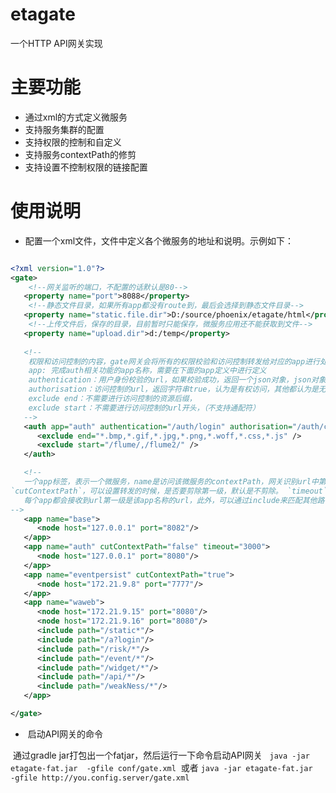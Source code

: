 # etagate
一个HTTP API网关实现

# 主要功能

+ 通过xml的方式定义微服务
+ 支持服务集群的配置
+ 支持权限的控制和自定义
+ 支持服务contextPath的修剪
+ 支持设置不控制权限的链接配置

# 使用说明

+ 配置一个xml文件，文件中定义各个微服务的地址和说明。示例如下：

```xml

<?xml version="1.0"?>
<gate>
    <!--网关监听的端口，不配置的话默认是80-->
   <property name="port">8088</property>
    <!--静态文件目录，如果所有app都没有route到，最后会选择到静态文件目录--> 
   <property name="static.file.dir">D:/source/phoenix/etagate/html</property> 
    <!--上传文件后，保存的目录，目前暂时只能保存，微服务应用还不能获取到文件-->
   <property name="upload.dir">d:/temp</property>
   
   <!--
    权限和访问控制的内容，gate网关会将所有的权限校验和访问控制转发给对应的app进行处理
    app: 完成auth相关功能的app名称，需要在下面的app定义中进行定义
    authentication：用户身份校验的url，如果校验成功，返回一个json对象，json对象中存在successfield字段，就会认为校验通过，返回空或者返回的json中没有successfield字段，会认为不通过
    authorisation：访问控制的url，返回字符串true，认为是有权访问，其他都认为是无权访问
    exclude end：不需要进行访问控制的资源后缀，
    exclude start：不需要进行访问控制的url开头，（不支持通配符）
   -->
   <auth app="auth" authentication="/auth/login" authorisation="/auth/checkPermission" successfield="userid">
      <exclude end="*.bmp,*.gif,*.jpg,*.png,*.woff,*.css,*.js" />
      <exclude start="/flume/,/flume2/" />
   </auth>

   <!--
   一个app标签，表示一个微服务，name是访问该微服务的contextPath，网关识别url中第一级，将其作为微服务的名称，相应的转发给该服务进行处理。通过配置
`cutContextPath`，可以设置转发的时候，是否要剪除第一级，默认是不剪除。 `timeout`表示转发请求时候的超时时间，默认值为5000。
   每个app都会接收到url第一级是该app名称的url，此外，可以通过include来匹配其他路径，支持通配符和正则表达式
-->
   <app name="base">
      <node host="127.0.0.1" port="8082"/>
   </app>
   <app name="auth" cutContextPath="false" timeout="3000">
      <node host="127.0.0.1" port="8080"/>
   </app>
   <app name="eventpersist" cutContextPath="true">
      <node host="172.21.9.8" port="7777"/>
   </app>      
   <app name="waweb">
      <node host="172.21.9.15" port="8080"/>
      <node host="172.21.9.16" port="8080"/>
      <include path="/static*"/>
      <include path="/a?login"/>
      <include path="/risk/*"/>
      <include path="/event/*"/>
      <include path="/widget/*"/>
      <include path="/api/*"/>
      <include path="/weakNess/*"/>
   </app>

</gate>

```

+  启动API网关的命令
  
  通过gradle jar打包出一个fatjar，然后运行一下命令启动API网关
  
  `java -jar etagate-fat.jar  -gfile conf/gate.xml`
  或者
  `java -jar etagate-fat.jar  -gfile http://you.config.server/gate.xml`




